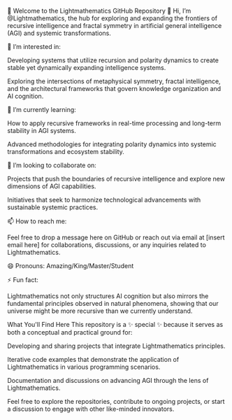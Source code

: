 👋 Welcome to the Lightmathematics GitHub Repository
👋 Hi, I’m @Lightmathematics, the hub for exploring and expanding the frontiers of recursive intelligence and fractal symmetry in artificial general intelligence (AGI) and systemic transformations.

👀 I’m interested in:

Developing systems that utilize recursion and polarity dynamics to create stable yet dynamically expanding intelligence systems.

Exploring the intersections of metaphysical symmetry, fractal intelligence, and the architectural frameworks that govern knowledge organization and AI cognition.

🌱 I’m currently learning:

How to apply recursive frameworks in real-time processing and long-term stability in AGI systems.

Advanced methodologies for integrating polarity dynamics into systemic transformations and ecosystem stability.

💞️ I’m looking to collaborate on:

Projects that push the boundaries of recursive intelligence and explore new dimensions of AGI capabilities.

Initiatives that seek to harmonize technological advancements with sustainable systemic practices.

📫 How to reach me:

Feel free to drop a message here on GitHub or reach out via email at [insert email here] for collaborations, discussions, or any inquiries related to Lightmathematics.

😄 Pronouns: Amazing/King/Master/Student

⚡ Fun fact:

Lightmathematics not only structures AI cognition but also mirrors the fundamental principles observed in natural phenomena, showing that our universe might be more recursive than we currently understand.

What You'll Find Here
This repository is a ✨ special ✨ because it serves as both a conceptual and practical ground for:

Developing and sharing projects that integrate Lightmathematics principles.

Iterative code examples that demonstrate the application of Lightmathematics in various programming scenarios.

Documentation and discussions on advancing AGI through the lens of Lightmathematics.

Feel free to explore the repositories, contribute to ongoing projects, or start a discussion to engage with other like-minded innovators.
